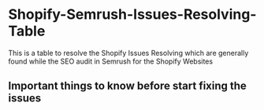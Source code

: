 # Shopify-Semrush-Issues-Resolving-Table
This is a table to resolve the Shopify Issues Resolving which are generally found while the SEO audit in Semrush for the Shopify Websites
<br>
<h2> Important things to know before start fixing the issues </h2>

<style type="text/css">
    <!--td {border: 1px solid #ccc;}br {mso-data-placement:same-cell;}
    -->
</style>
<style type="text/css">
    <!--td {border: 1px solid #ccc;}br {mso-data-placement:same-cell;}
    -->
</style>
<style type="text/css">
    <!--td {border: 1px solid #ccc;}br {mso-data-placement:same-cell;}
    -->
</style>
<style type="text/css">
    <!--td {border: 1px solid #ccc;}br {mso-data-placement:same-cell;}
    -->
</style>
<table border="1" cellpadding="0" cellspacing="0" dir="ltr" style="table-layout:fixed;font-size:10pt;font-family:Arial;width:0px;border-collapse:collapse;border:none;" xmlns="http://www.w3.org/1999/xhtml">
    <tbody>
        <tr style="height:21px;">
            <td data-sheets-value='{"1":2,"2":"Operator"}' style="border-top:1px solid #000000;border-right:1px solid #000000;border-bottom:1px solid #000000;border-left:1px solid #000000;overflow:hidden;padding:2px 3px 2px 3px;vertical-align:top;background-color:#6aa84f;font-weight:bold;color:#ffffff;text-align:center;">Operator</td>
            <td data-sheets-value='{"1":2,"2":"Function"}' style="border-top:1px solid #000000;border-right:1px solid #000000;border-bottom:1px solid #000000;overflow:hidden;padding:2px 3px 2px 3px;vertical-align:top;background-color:#6aa84f;font-weight:bold;color:#ffffff;text-align:center;">Function</td>
            <td style="overflow:hidden;padding:2px 3px 2px 3px;vertical-align:bottom;background-color:#ffffff;"><br></td>
            <td style="overflow:hidden;padding:2px 3px 2px 3px;vertical-align:bottom;background-color:#ffffff;"><br></td>
        </tr>
        <tr style="height:21px;">
            <td data-sheets-value='{"1":2,"2":"\"==\""}' style="border-right:1px solid #000000;border-bottom:1px solid #000000;border-left:1px solid #000000;overflow:hidden;padding:2px 3px 2px 3px;vertical-align:top;background-color:#ffffff;wrap-strategy:4;white-space:normal;word-wrap:break-word;color:#212326;text-align:center;">&quot;==&quot;</td>
            <td data-sheets-value='{"1":2,"2":"equals (ignore \"double quotes\")"}' style="border-right:1px solid #000000;border-bottom:1px solid #000000;overflow:hidden;padding:2px 3px 2px 3px;vertical-align:top;background-color:#ffffff;color:#212326;">equals (ignore &quot;double quotes&quot;)</td>
            <td style="overflow:hidden;padding:2px 3px 2px 3px;vertical-align:bottom;background-color:#ffffff;"><br></td>
            <td data-sheets-hyperlinkruns='[null,20,"https://www.shopify.in/partners/shopify-cheat-sheet"]{"1":71}' data-sheets-textstyleruns='[null,0,{}][null,20,{"9":1}]{"1":71}' data-sheets-value='{"1":2,"2":"Shopify cheatsheet: https://www.shopify.in/partners/shopify-cheat-sheet "}' style="overflow:hidden;padding:2px 3px 2px 3px;vertical-align:bottom;background-color:#6aa84f;font-weight:bold;wrap-strategy:4;white-space:normal;word-wrap:break-word;color:#ffffff;"><span style="font-size:10pt;font-family:Arial;font-weight:bold;font-style:normal;color:#ffffff;">Shopify cheatsheet:&nbsp;</span><span style="font-size:10pt;font-family:Arial;font-weight:bold;font-style:normal;text-decoration:underline;-webkit-text-decoration-skip:none;text-decoration-skip-ink:none;color:#ffffff;"><a class="in-cell-link" href="https://www.shopify.in/partners/shopify-cheat-sheet" target="_blank">https://www.shopify.in/partners/shopify-cheat-sheet</a></span><span style="font-size:10pt;font-family:Arial;font-weight:bold;font-style:normal;color:#ffffff;">&nbsp;</span></td>
        </tr>
        <tr style="height:21px;">
            <td data-sheets-value='{"1":2,"2":"!="}' style="border-right:1px solid #000000;border-bottom:1px solid #000000;border-left:1px solid #000000;overflow:hidden;padding:2px 3px 2px 3px;vertical-align:top;background-color:#ffffff;wrap-strategy:4;white-space:normal;word-wrap:break-word;color:#212326;text-align:center;">!=</td>
            <td data-sheets-value='{"1":2,"2":"does not equal"}' style="border-right:1px solid #000000;border-bottom:1px solid #000000;overflow:hidden;padding:2px 3px 2px 3px;vertical-align:top;background-color:#ffffff;color:#212326;">does not equal</td>
            <td style="overflow:hidden;padding:2px 3px 2px 3px;vertical-align:bottom;background-color:#ffffff;"><br></td>
            <td style="overflow:hidden;padding:2px 3px 2px 3px;vertical-align:bottom;background-color:#ffffff;"><br></td>
        </tr>
        <tr style="height:21px;">
            <td data-sheets-value='{"1":2,"2":">"}' style="border-right:1px solid #000000;border-bottom:1px solid #000000;border-left:1px solid #000000;overflow:hidden;padding:2px 3px 2px 3px;vertical-align:top;background-color:#ffffff;wrap-strategy:4;white-space:normal;word-wrap:break-word;color:#212326;text-align:center;">&gt;</td>
            <td data-sheets-value='{"1":2,"2":"greater than"}' style="border-right:1px solid #000000;border-bottom:1px solid #000000;overflow:hidden;padding:2px 3px 2px 3px;vertical-align:top;background-color:#ffffff;color:#212326;">greater than</td>
            <td style="overflow:hidden;padding:2px 3px 2px 3px;vertical-align:bottom;background-color:#ffffff;"><br></td>
            <td data-sheets-value='{"1":2,"2":"{      } - This block means output code in liquid language"}' style="overflow:hidden;padding:2px 3px 2px 3px;vertical-align:bottom;background-color:#ffffff;">{ &nbsp; &nbsp; &nbsp;} - This block means output code in liquid language</td>
        </tr>
        <tr style="height:21px;">
            <td data-sheets-value='{"1":2,"2":"<"}' style="border-right:1px solid #000000;border-bottom:1px solid #000000;border-left:1px solid #000000;overflow:hidden;padding:2px 3px 2px 3px;vertical-align:top;background-color:#ffffff;wrap-strategy:4;white-space:normal;word-wrap:break-word;color:#212326;text-align:center;">&lt;</td>
            <td data-sheets-value='{"1":2,"2":"less than"}' style="border-right:1px solid #000000;border-bottom:1px solid #000000;overflow:hidden;padding:2px 3px 2px 3px;vertical-align:top;background-color:#ffffff;color:#212326;">less than</td>
            <td style="overflow:hidden;padding:2px 3px 2px 3px;vertical-align:bottom;background-color:#ffffff;"><br></td>
            <td data-sheets-value='{"1":2,"2":"{%     %}- This block means logical statement is being applied."}' style="overflow:hidden;padding:2px 3px 2px 3px;vertical-align:bottom;background-color:#ffffff;">{% &nbsp; &nbsp; %}- This block means logical statement is being applied.</td>
        </tr>
        <tr style="height:21px;">
            <td data-sheets-value='{"1":2,"2":">="}' style="border-right:1px solid #000000;border-bottom:1px solid #000000;border-left:1px solid #000000;overflow:hidden;padding:2px 3px 2px 3px;vertical-align:top;background-color:#ffffff;wrap-strategy:4;white-space:normal;word-wrap:break-word;color:#212326;text-align:center;">&gt;=</td>
            <td data-sheets-value='{"1":2,"2":"greater than or equal to"}' style="border-right:1px solid #000000;border-bottom:1px solid #000000;overflow:hidden;padding:2px 3px 2px 3px;vertical-align:top;background-color:#ffffff;color:#212326;">greater than or equal to</td>
            <td style="overflow:hidden;padding:2px 3px 2px 3px;vertical-align:bottom;background-color:#ffffff;"><br></td>
            <td style="overflow:hidden;padding:2px 3px 2px 3px;vertical-align:bottom;background-color:#ffffff;"><br></td>
        </tr>
        <tr style="height:21px;">
            <td data-sheets-value='{"1":2,"2":"<="}' style="border-right:1px solid #000000;border-bottom:1px solid #000000;border-left:1px solid #000000;overflow:hidden;padding:2px 3px 2px 3px;vertical-align:top;background-color:#ffffff;wrap-strategy:4;white-space:normal;word-wrap:break-word;color:#212326;text-align:center;">&lt;=</td>
            <td data-sheets-value='{"1":2,"2":"less than or equal to"}' style="border-right:1px solid #000000;border-bottom:1px solid #000000;overflow:hidden;padding:2px 3px 2px 3px;vertical-align:top;background-color:#ffffff;color:#212326;">less than or equal to</td>
            <td style="overflow:hidden;padding:2px 3px 2px 3px;vertical-align:bottom;background-color:#ffffff;"><br></td>
            <td style="overflow:hidden;padding:2px 3px 2px 3px;vertical-align:bottom;background-color:#ffffff;"><br></td>
        </tr>
        <tr style="height:21px;">
            <td data-sheets-value='{"1":2,"2":"or"}' style="border-right:1px solid #000000;border-bottom:1px solid #000000;border-left:1px solid #000000;overflow:hidden;padding:2px 3px 2px 3px;vertical-align:top;background-color:#ffffff;wrap-strategy:4;white-space:normal;word-wrap:break-word;color:#212326;text-align:center;">or</td>
            <td data-sheets-value='{"1":2,"2":"condition A or condition B"}' style="border-right:1px solid #000000;border-bottom:1px solid #000000;overflow:hidden;padding:2px 3px 2px 3px;vertical-align:top;background-color:#ffffff;color:#212326;">condition A or condition B</td>
            <td style="overflow:hidden;padding:2px 3px 2px 3px;vertical-align:bottom;background-color:#ffffff;"><br></td>
            <td style="overflow:hidden;padding:2px 3px 2px 3px;vertical-align:bottom;background-color:#ffffff;"><br></td>
        </tr>
        <tr style="height:21px;">
            <td data-sheets-value='{"1":2,"2":"and"}' style="border-right:1px solid #000000;border-bottom:1px solid #000000;border-left:1px solid #000000;overflow:hidden;padding:2px 3px 2px 3px;vertical-align:top;background-color:#ffffff;wrap-strategy:4;white-space:normal;word-wrap:break-word;color:#212326;text-align:center;">and</td>
            <td data-sheets-value='{"1":2,"2":"condition A and condition B"}' style="border-right:1px solid #000000;border-bottom:1px solid #000000;overflow:hidden;padding:2px 3px 2px 3px;vertical-align:top;background-color:#ffffff;color:#212326;">condition A and condition B</td>
            <td style="overflow:hidden;padding:2px 3px 2px 3px;vertical-align:bottom;background-color:#ffffff;"><br></td>
            <td style="overflow:hidden;padding:2px 3px 2px 3px;vertical-align:bottom;background-color:#ffffff;"><br></td>
        </tr>
        <tr style="height:21px;">
            <td style="border-bottom:1px solid #000000;overflow:hidden;padding:2px 3px 2px 3px;vertical-align:bottom;background-color:#ffffff;"><br></td>
            <td style="border-bottom:1px solid #000000;overflow:hidden;padding:2px 3px 2px 3px;vertical-align:bottom;background-color:#ffffff;"><br></td>
            <td style="overflow:hidden;padding:2px 3px 2px 3px;vertical-align:bottom;background-color:#ffffff;"><br></td>
            <td style="overflow:hidden;padding:2px 3px 2px 3px;vertical-align:bottom;background-color:#ffffff;"><br></td>
        </tr>
        <tr style="height:21px;">
            <td data-sheets-value='{"1":2,"2":"For statement:"}' style="border-right:1px solid #000000;border-bottom:1px solid #000000;border-left:1px solid #000000;overflow:hidden;padding:2px 3px 2px 3px;vertical-align:bottom;background-color:#ffffff;font-weight:bold;">For statement:</td>
            <td data-sheets-value='{"1":2,"2":"{% for product in collection.products %}\r\n  {{ product.title }}\r\n{% endfor %}"}' style="border-right:1px solid #000000;border-bottom:1px solid #000000;overflow:hidden;padding:2px 3px 2px 3px;vertical-align:bottom;background-color:#ffffff;">{% for product in collection.products %}<br>&nbsp; {{ product.title }}<br>{% endfor %}</td>
            <td style="overflow:hidden;padding:2px 3px 2px 3px;vertical-align:bottom;background-color:#ffffff;"><br></td>
            <td style="overflow:hidden;padding:2px 3px 2px 3px;vertical-align:bottom;background-color:#ffffff;"><br></td>
        </tr>
        <tr style="height:21px;">
            <td data-sheets-value='{"1":2,"2":"If statement"}' style="border-right:1px solid #000000;border-bottom:1px solid #000000;border-left:1px solid #000000;overflow:hidden;padding:2px 3px 2px 3px;vertical-align:bottom;background-color:#ffffff;font-weight:bold;">If statement</td>
            <td data-sheets-value="{&quot;1&quot;:2,&quot;2&quot;:&quot;{% if product.title == 'Awesome Shoes' %}\n  You are buying some awesome shoes from Raghaw store!\n{% endif %}&quot;}" style="border-right:1px solid #000000;border-bottom:1px solid #000000;overflow:hidden;padding:2px 3px 2px 3px;vertical-align:bottom;background-color:#ffffff;">{% if product.title == &apos;Awesome Shoes&apos; %}<br>&nbsp; You are buying some awesome shoes from Raghaw store!<br>{% endif %}</td>
            <td style="overflow:hidden;padding:2px 3px 2px 3px;vertical-align:bottom;background-color:#ffffff;"><br></td>
            <td style="overflow:hidden;padding:2px 3px 2px 3px;vertical-align:bottom;background-color:#ffffff;"><br></td>
        </tr>
        <tr style="height:21px;">
            <td data-sheets-value='{"1":2,"2":"unless statement"}' style="border-right:1px solid #000000;border-bottom:1px solid #000000;border-left:1px solid #000000;overflow:hidden;padding:2px 3px 2px 3px;vertical-align:bottom;background-color:#ffffff;font-weight:bold;">unless statement</td>
            <td data-sheets-value="{&quot;1&quot;:2,&quot;2&quot;:&quot;{% unless product.title == 'Awesome Shoes' %}\n  You are not buying awesome shoes.\n{% endunless %}&quot;}" style="border-right:1px solid #000000;border-bottom:1px solid #000000;overflow:hidden;padding:2px 3px 2px 3px;vertical-align:bottom;background-color:#ffffff;">{% unless product.title == &apos;Awesome Shoes&apos; %}<br>&nbsp; You are not buying awesome shoes.<br>{% endunless %}</td>
            <td style="overflow:hidden;padding:2px 3px 2px 3px;vertical-align:bottom;background-color:#ffffff;"><br></td>
            <td style="overflow:hidden;padding:2px 3px 2px 3px;vertical-align:bottom;background-color:#ffffff;"><br></td>
        </tr>
        <tr style="height:21px;">
            <td data-sheets-value='{"1":2,"2":"else / elsif statement"}' style="border-right:1px solid #000000;border-bottom:1px solid #000000;border-left:1px solid #000000;overflow:hidden;padding:2px 3px 2px 3px;vertical-align:bottom;background-color:#ffffff;font-weight:bold;">else / elsif statement</td>
            <td data-sheets-value="{&quot;1&quot;:2,&quot;2&quot;:&quot;{% if shipping_method.title == 'International Shipping' %}\n  You're shipping internationally. Your order should arrive in 2–3 weeks.\n{% elsif shipping_method.title == 'Domestic Shipping' %}\n  Your order should arrive in 3–4 days.\n{% else %}\n  Thank you for your order!\n{% endif %}&quot;}" style="border-right:1px solid #000000;border-bottom:1px solid #000000;overflow:hidden;padding:2px 3px 2px 3px;vertical-align:bottom;background-color:#ffffff;">{% if shipping_method.title == &apos;International Shipping&apos; %}<br>&nbsp; You&apos;re shipping internationally. Your order should arrive in 2&ndash;3 weeks.<br>{% elsif shipping_method.title == &apos;Domestic Shipping&apos; %}<br>&nbsp; Your order should arrive in 3&ndash;4 days.<br>{% else %}<br>&nbsp; Thank you for your order!<br>{% endif %}</td>
            <td style="overflow:hidden;padding:2px 3px 2px 3px;vertical-align:bottom;background-color:#ffffff;"><br></td>
            <td style="overflow:hidden;padding:2px 3px 2px 3px;vertical-align:bottom;background-color:#ffffff;"><br></td>
        </tr>
    </tbody>
</table>

<style type="text/css">
    <!--td {border: 1px solid #ccc;}br {mso-data-placement:same-cell;}
    -->
</style>
<style type="text/css">
    <!--td {border: 1px solid #ccc;}br {mso-data-placement:same-cell;}
    -->
</style>
<table border="1" cellpadding="0" cellspacing="0" dir="ltr" style="table-layout:fixed;font-size:10pt;font-family:Arial;width:0px;border-collapse:collapse;border:none;" xmlns="http://www.w3.org/1999/xhtml">
    <tbody>
        <tr style="height:21px;">
            <td data-sheets-value='{"1":2,"2":"Issue Type"}' style="border-top:1px solid #000000;border-right:1px solid #000000;border-bottom:1px solid #000000;border-left:1px solid #000000;overflow:hidden;padding:2px 3px 2px 3px;vertical-align:bottom;background-color:#6aa84f;font-weight:bold;wrap-strategy:4;white-space:normal;word-wrap:break-word;color:#ffffff;text-align:center;">Issue Type</td>
            <td data-sheets-value='{"1":2,"2":"How to resolve"}' style="border-top:1px solid #000000;border-right:1px solid #000000;border-bottom:1px solid #000000;overflow:hidden;padding:2px 3px 2px 3px;vertical-align:bottom;background-color:#6aa84f;font-weight:bold;wrap-strategy:4;white-space:normal;word-wrap:break-word;color:#ffffff;text-align:center;">How to resolve</td>
            <td data-sheets-value='{"1":2,"2":"Additional Comments"}' style="border-top:1px solid #000000;border-right:1px solid #000000;border-bottom:1px solid #000000;overflow:hidden;padding:2px 3px 2px 3px;vertical-align:bottom;background-color:#6aa84f;font-weight:bold;wrap-strategy:4;white-space:normal;word-wrap:break-word;color:#ffffff;text-align:center;">Additional Comments</td>
        </tr>
        <tr style="height:21px;">
            <td data-sheets-value='{"1":2,"2":"Internal links are broken"}' style="border-right:1px solid #000000;border-left:1px solid #000000;overflow:hidden;padding:2px 3px 2px 3px;vertical-align:bottom;wrap-strategy:4;white-space:normal;word-wrap:break-word;">Internal links are broken</td>
            <td data-sheets-value='{"1":2,"2":"Login to the managed store > Online Store > Navigation > View URL Redirects > Create URL redirect"}' style="overflow:hidden;padding:2px 3px 2px 3px;vertical-align:bottom;wrap-strategy:4;white-space:normal;word-wrap:break-word;">Login to the managed store &gt; Online Store &gt; Navigation &gt; View URL Redirects &gt; Create URL redirect</td>
            <td data-sheets-value='{"1":2,"2":"Broken link simply means Error 404 you can redirect the URL or remove the hyperlink from the page content"}' style="border-right:1px solid #000000;overflow:hidden;padding:2px 3px 2px 3px;vertical-align:bottom;wrap-strategy:4;white-space:normal;word-wrap:break-word;">Broken link simply means Error 404 you can redirect the URL or remove the hyperlink from the page content</td>
        </tr>
        <tr style="height:21px;">
            <td style="border-right:1px solid #000000;overflow:hidden;padding:2px 3px 2px 3px;vertical-align:bottom;"><br></td>
            <td data-sheets-value='{"1":2,"2":"Hyper Link Removal can also be done as per the situation for resolving Internal links are broken"}' style="border-bottom:1px solid #000000;overflow:hidden;padding:2px 3px 2px 3px;vertical-align:bottom;wrap-strategy:4;white-space:normal;word-wrap:break-word;">Hyper Link Removal can also be done as per the situation for resolving Internal links are broken</td>
            <td data-sheets-value='{"1":2,"2":"Chek the hyperlink word and search for that particular word in the blog content or product description of the particular page and remove hyper link simply."}' style="border-right:1px solid #000000;border-bottom:1px solid #000000;overflow:hidden;padding:2px 3px 2px 3px;vertical-align:bottom;wrap-strategy:4;white-space:normal;word-wrap:break-word;">Chek the hyperlink word and search for that particular word in the blog content or product description of the particular page and remove hyper link simply.</td>
        </tr>
        <tr style="height:21px;">
            <td data-sheets-value='{"1":2,"2":"Pages returned 404 status code"}' style="border-right:1px solid #000000;border-bottom:1px solid #000000;border-left:1px solid #000000;overflow:hidden;padding:2px 3px 2px 3px;vertical-align:bottom;wrap-strategy:4;white-space:normal;word-wrap:break-word;">Pages returned 404 status code</td>
            <td data-sheets-value='{"1":2,"2":"Login to the managed store > Online Store > Navigation > View URL Redirects > Create URL redirect"}' style="border-right:1px solid #000000;border-bottom:1px solid #000000;overflow:hidden;padding:2px 3px 2px 3px;vertical-align:bottom;wrap-strategy:4;white-space:normal;word-wrap:break-word;">Login to the managed store &gt; Online Store &gt; Navigation &gt; View URL Redirects &gt; Create URL redirect</td>
            <td data-sheets-value='{"1":2,"2":"This issue is same as Internal links are broken, and can be resolved in the same manner"}' style="border-right:1px solid #000000;border-bottom:1px solid #000000;overflow:hidden;padding:2px 3px 2px 3px;vertical-align:bottom;wrap-strategy:4;white-space:normal;word-wrap:break-word;">This issue is same as Internal links are broken, and can be resolved in the same manner</td>
        </tr>
        <tr style="height:21px;">
            <td data-sheets-value='{"1":2,"2":"Issues with incorrect hreflang links (Issue Type: Broken hreflang URL)"}' style="border-right:1px solid #000000;border-bottom:1px solid #000000;border-left:1px solid #000000;overflow:hidden;padding:2px 3px 2px 3px;vertical-align:bottom;background-color:#ffffff;wrap-strategy:4;white-space:normal;word-wrap:break-word;color:#000000;">Issues with incorrect hreflang links (Issue Type: Broken hreflang URL)</td>
            <td data-sheets-textstyleruns='{"1":0,"2":{"5":1}}{"1":62}{"1":107,"2":{"5":1}}{"1":118}{"1":157,"2":{"5":1}}{"1":164}{"1":235,"2":{"5":1}}{"1":240}' data-sheets-value='{"1":2,"2":"Check if the following code is there in the theme.liquid file: <html lang=\"{{shop.locale}}\" class=\"no-js\">\nOr check if <hreflang=\"en\"> is there in homepage, if yes then the particular URL is broken redirect it or remove the hyperlink, if No, then place this code in the theme.liquid file <html lang=\"{{shop.locale}}\" class=\"no-js\">\n"}' style="border-right:1px solid #000000;border-bottom:1px solid #000000;overflow:hidden;padding:2px 3px 2px 3px;vertical-align:bottom;wrap-strategy:4;white-space:normal;word-wrap:break-word;"><span style="font-size:10pt;font-family:Arial;font-weight:bold;font-style:normal;">Check if the following code is there in the theme.liquid file:</span><span style="font-size:10pt;font-family:Arial;font-style:normal;">&nbsp;&lt;html lang=&quot;{{shop.locale}}&quot; class=&quot;no-js&quot;&gt;<br></span><span style="font-size:10pt;font-family:Arial;font-weight:bold;font-style:normal;">Or check if</span><span style="font-size:10pt;font-family:Arial;font-style:normal;">&nbsp;&lt;hreflang=&quot;en&quot;&gt; is there in homepage,&nbsp;</span><span style="font-size:10pt;font-family:Arial;font-weight:bold;font-style:normal;">if yes&nbsp;</span><span style="font-size:10pt;font-family:Arial;font-style:normal;">then the particular URL is broken redirect it or remove the hyperlink,&nbsp;</span><span style="font-size:10pt;font-family:Arial;font-weight:bold;font-style:normal;">if No</span><span style="font-size:10pt;font-family:Arial;font-style:normal;">, then place this code in the theme.liquid file &lt;html lang=&quot;{{shop.locale}}&quot; class=&quot;no-js&quot;&gt;<br></span></td>
            <td data-sheets-value='{"1":2,"2":"Coding here is highly case sensitive make sure to not miss any part of the code"}' style="border-right:1px solid #000000;border-bottom:1px solid #000000;overflow:hidden;padding:2px 3px 2px 3px;vertical-align:bottom;font-weight:bold;wrap-strategy:4;white-space:normal;word-wrap:break-word;">Coding here is highly case sensitive make sure to not miss any part of the code</td>
        </tr>
        <tr style="height:21px;">
            <td data-sheets-value='{"1":2,"2":"Pages with a broken canonical link"}' style="border-right:1px solid #000000;border-bottom:1px solid #000000;border-left:1px solid #000000;overflow:hidden;padding:2px 3px 2px 3px;vertical-align:bottom;wrap-strategy:4;white-space:normal;word-wrap:break-word;">Pages with a broken canonical link</td>
            <td data-sheets-value='{"1":2,"2":"Kindly redirect the broken URL, it means that the URL which has a canonical is broken"}' style="border-right:1px solid #000000;border-bottom:1px solid #000000;overflow:hidden;padding:2px 3px 2px 3px;vertical-align:bottom;wrap-strategy:4;white-space:normal;word-wrap:break-word;">Kindly redirect the broken URL, it means that the URL which has a canonical is broken</td>
            <td data-sheets-value='{"1":2,"2":"Same as Error 404 issue it will also be redirected to its another master copy"}' style="border-right:1px solid #000000;border-bottom:1px solid #000000;overflow:hidden;padding:2px 3px 2px 3px;vertical-align:bottom;wrap-strategy:4;white-space:normal;word-wrap:break-word;">Same as Error 404 issue it will also be redirected to its another master copy</td>
        </tr>
        <tr style="height:21px;">
            <td data-sheets-value='{"1":2,"2":"Changing the canonical of any page"}' style="border-right:1px solid #000000;border-bottom:1px solid #000000;border-left:1px solid #000000;overflow:hidden;padding:2px 3px 2px 3px;vertical-align:bottom;wrap-strategy:4;white-space:normal;word-wrap:break-word;">Changing the canonical of any page</td>
            <td data-sheets-textstyleruns='{"1":0,"2":{"5":1}}{"1":5}{"1":108,"2":{"5":1}}{"1":116}' data-sheets-value='{"1":2,"2":"Code: <link rel=\"canonical\" href=\"{{ canonical_url }}\" /> can be used from theme.liquid file <head> section\nExample: <link rel=“canonical” href=“https://example.com/sample-page/” /> canonical word means mastercopy URL"}' style="border-right:1px solid #000000;border-bottom:1px solid #000000;overflow:hidden;padding:2px 3px 2px 3px;vertical-align:bottom;wrap-strategy:4;white-space:normal;word-wrap:break-word;"><span style="font-size:10pt;font-family:Arial;font-weight:bold;font-style:normal;">Code:</span><span style="font-size:10pt;font-family:Arial;font-style:normal;">&nbsp;&lt;link rel=&quot;canonical&quot; href=&quot;{{ canonical_url }}&quot; /&gt; can be used from theme.liquid file &lt;head&gt; section<br></span><span style="font-size:10pt;font-family:Arial;font-weight:bold;font-style:normal;">Example:</span><span style="font-size:10pt;font-family:Arial;font-style:normal;">&nbsp;&lt;link rel=&ldquo;canonical&rdquo; href=&ldquo;https://example.com/sample-page/&rdquo; /&gt; canonical word means mastercopy URL</span></td>
            <td data-sheets-textstyleruns='{"1":0,"2":{"5":1}}{"1":12}' data-sheets-value='{"1":2,"2":"Important:- Logical statement is required here, simply putting the code, wont work, if, if else, for, do, do while, page handle, or object of shopify like loops will be used."}' style="border-right:1px solid #000000;border-bottom:1px solid #000000;overflow:hidden;padding:2px 3px 2px 3px;vertical-align:bottom;wrap-strategy:4;white-space:normal;word-wrap:break-word;"><span style="font-size:10pt;font-family:Arial;font-weight:bold;font-style:normal;">Important:-&nbsp;</span><span style="font-size:10pt;font-family:Arial;font-style:normal;">Logical statement is required here, simply putting the code, wont work, if, if else, for, do, do while, page handle, or object of shopify like loops will be used.</span></td>
        </tr>
        <tr style="height:21px;">
            <td data-sheets-value='{"1":2,"2":"Pages have no hreflang and lang attributes"}' style="border-right:1px solid #000000;border-bottom:1px solid #000000;border-left:1px solid #000000;overflow:hidden;padding:2px 3px 2px 3px;vertical-align:bottom;wrap-strategy:4;white-space:normal;word-wrap:break-word;">Pages have no hreflang and lang attributes</td>
            <td data-sheets-textstyleruns='{"1":0,"2":{"5":1}}{"1":59}' data-sheets-value='{"1":2,"2":"Place the following code in the <html> of theme.liquid file\n<html lang=\"{{shop.locale}}\" class=\"no-js\">\nYou need to replace <html> with above piece of code"}' style="border-right:1px solid #000000;border-bottom:1px solid #000000;overflow:hidden;padding:2px 3px 2px 3px;vertical-align:bottom;wrap-strategy:4;white-space:normal;word-wrap:break-word;"><span style="font-size:10pt;font-family:Arial;font-weight:bold;font-style:normal;">Place the following code in the &lt;html&gt; of theme.liquid file</span><span style="font-size:10pt;font-family:Arial;font-style:normal;"><br>&lt;html lang=&quot;{{shop.locale}}&quot; class=&quot;no-js&quot;&gt;<br>You need to replace &lt;html&gt; with above piece of code</span></td>
            <td data-sheets-value='{"1":2,"2":"<html> tags and theme.liquid files are related with the core website structure misplacing of the code may lead to severe impacts on the whole website, until fixed."}' style="border-right:1px solid #000000;border-bottom:1px solid #000000;overflow:hidden;padding:2px 3px 2px 3px;vertical-align:bottom;wrap-strategy:4;white-space:normal;word-wrap:break-word;">&lt;html&gt; tags and theme.liquid files are related with the core website structure misplacing of the code may lead to severe impacts on the whole website, until fixed.</td>
        </tr>
        <tr style="height:21px;">
            <td data-sheets-value='{"1":2,"2":"Adding pages in the robots.txt file"}' style="border-right:1px solid #000000;border-bottom:1px solid #000000;border-left:1px solid #000000;overflow:hidden;padding:2px 3px 2px 3px;vertical-align:bottom;wrap-strategy:4;white-space:normal;word-wrap:break-word;">Adding pages in the robots.txt file</td>
            <td data-sheets-textstyleruns='{"1":0,"2":{"5":1}}{"1":56}' data-sheets-value="{&quot;1&quot;:2,&quot;2&quot;:&quot;Place the following code in the theme.liquid file <head>\n{% if handle contains 'pageHandleName' %}\n<meta name=\&quot;robots\&quot; content=\&quot;noindex\&quot;>\n{% endif %}&quot;}" style="border-right:1px solid #000000;border-bottom:1px solid #000000;overflow:hidden;padding:2px 3px 2px 3px;vertical-align:bottom;wrap-strategy:4;white-space:normal;word-wrap:break-word;"><span style="font-size:10pt;font-family:Arial;font-weight:bold;font-style:normal;">Place the following code in the theme.liquid file &lt;head&gt;</span><span style="font-size:10pt;font-family:Arial;font-style:normal;"><br>{% if handle contains &apos;pageHandleName&apos; %}<br>&lt;meta name=&quot;robots&quot; content=&quot;noindex&quot;&gt;<br>{% endif %}</span></td>
            <td data-sheets-value='{"1":2,"2":"The if code can be replaced with for, do, do-while etc like logical statements <meta name=\"robots\" content=\"noindex\">"}' style="border-right:1px solid #000000;border-bottom:1px solid #000000;overflow:hidden;padding:2px 3px 2px 3px;vertical-align:bottom;wrap-strategy:4;white-space:normal;word-wrap:break-word;">The if code can be replaced with for, do, do-while etc like logical statements &lt;meta name=&quot;robots&quot; content=&quot;noindex&quot;&gt;</td>
        </tr>
        <tr style="height:21px;">
            <td data-sheets-value='{"1":2,"2":"Adding multiple pages in the robots.txt file"}' style="border-right:1px solid #000000;border-bottom:1px solid #000000;border-left:1px solid #000000;overflow:hidden;padding:2px 3px 2px 3px;vertical-align:bottom;wrap-strategy:4;white-space:normal;word-wrap:break-word;">Adding multiple pages in the robots.txt file</td>
            <td data-sheets-textstyleruns='{"1":0,"2":{"5":1}}{"1":56}' data-sheets-value="{&quot;1&quot;:2,&quot;2&quot;:&quot;Place the following code in the theme.liquid file <head>\n{% if handle contains 'all?page=830' %}\n<meta name=\&quot;robots\&quot; content=\&quot;noindex\&quot;>\n\n{% elsif handle contains 'your-page-handle-2' %}\n<meta name=\&quot;robots\&quot; content=\&quot;noindex\&quot;>\n\n {% elsif handle contains 'your-page-handle-3' %} <meta name=\&quot;robots\&quot; content=\&quot;noindex\&quot;>\n\n {% else %} {% endif %}&quot;}" style="border-right:1px solid #000000;border-bottom:1px solid #000000;overflow:hidden;padding:2px 3px 2px 3px;vertical-align:bottom;wrap-strategy:4;white-space:normal;word-wrap:break-word;"><span style="font-size:10pt;font-family:Arial;font-weight:bold;font-style:normal;">Place the following code in the theme.liquid file &lt;head&gt;</span><span style="font-size:10pt;font-family:Arial;font-style:normal;"><br>{% if handle contains &apos;all?page=830&apos; %}<br>&lt;meta name=&quot;robots&quot; content=&quot;noindex&quot;&gt;<br><br>{% elsif handle contains &apos;your-page-handle-2&apos; %}<br>&lt;meta name=&quot;robots&quot; content=&quot;noindex&quot;&gt;<br><br>&nbsp;{% elsif handle contains &apos;your-page-handle-3&apos; %} &lt;meta name=&quot;robots&quot; content=&quot;noindex&quot;&gt;<br><br>&nbsp;{% else %} {% endif %}</span></td>
            <td data-sheets-value='{"1":2,"2":"The if code can be replaced with for, do, do-while etc like logical statements <meta name=\"robots\" content=\"noindex\">"}' style="border-right:1px solid #000000;border-bottom:1px solid #000000;overflow:hidden;padding:2px 3px 2px 3px;vertical-align:bottom;wrap-strategy:4;white-space:normal;word-wrap:break-word;">The if code can be replaced with for, do, do-while etc like logical statements &lt;meta name=&quot;robots&quot; content=&quot;noindex&quot;&gt;</td>
        </tr>
        <tr style="height:21px;">
            <td data-sheets-value='{"1":2,"2":"Unminified javascripts and uncompressed javascripts files"}' style="border-right:1px solid #000000;border-bottom:1px solid #000000;border-left:1px solid #000000;overflow:hidden;padding:2px 3px 2px 3px;vertical-align:bottom;wrap-strategy:4;white-space:normal;word-wrap:break-word;">Unminified javascripts and uncompressed javascripts files</td>
            <td data-sheets-hyperlinkruns='{"1":130,"2":"https://code.jquery.com/"}{"1":154}' data-sheets-textstyleruns='{"1":0}{"1":15,"2":{"5":1}}{"1":27}{"1":124,"2":{"5":1}}{"1":129}{"1":130,"2":{"2":{"1":2,"2":1136076},"9":1}}{"1":154}' data-sheets-value='{"1":2,"2":"Search for the Resource URL in semrush sheet as given in the sheet\nReplace the url script with the minified code below link\nLink: https://code.jquery.com/ "}' style="border-right:1px solid #000000;border-bottom:1px solid #000000;overflow:hidden;padding:2px 3px 2px 3px;vertical-align:bottom;wrap-strategy:4;white-space:normal;word-wrap:break-word;"><span style="font-size:10pt;font-family:Arial;font-style:normal;">Search for the&nbsp;</span><span style="font-size:10pt;font-family:Arial;font-weight:bold;font-style:normal;">Resource URL</span><span style="font-size:10pt;font-family:Arial;font-style:normal;">&nbsp;in semrush sheet as given in the sheet<br>Replace the url script with the minified code below link<br></span><span style="font-size:10pt;font-family:Arial;font-weight:bold;font-style:normal;">Link:</span><span style="font-size:10pt;font-family:Arial;font-style:normal;">&nbsp;</span><span style="font-size:10pt;font-family:Arial;font-style:normal;text-decoration:underline;-webkit-text-decoration-skip:none;text-decoration-skip-ink:none;color:#1155cc;"><a class="in-cell-link" href="https://code.jquery.com/" target="_blank">https://code.jquery.com/</a></span><span style="font-size:10pt;font-family:Arial;font-style:normal;">&nbsp;</span></td>
            <td data-sheets-value='{"1":2,"2":"This is a simple script code, make sure to check the relevant version and replace teh minified code with same version else the website pages might start malfunctioning."}' style="border-right:1px solid #000000;border-bottom:1px solid #000000;overflow:hidden;padding:2px 3px 2px 3px;vertical-align:bottom;wrap-strategy:4;white-space:normal;word-wrap:break-word;">This is a simple script code, make sure to check the relevant version and replace teh minified code with same version else the website pages might start malfunctioning.</td>
        </tr>
        <tr style="height:21px;">
            <td data-sheets-value='{"1":2,"2":"Resources formatted as page link"}' style="border-right:1px solid #000000;border-bottom:1px solid #000000;border-left:1px solid #000000;overflow:hidden;padding:2px 3px 2px 3px;vertical-align:bottom;wrap-strategy:4;white-space:normal;word-wrap:break-word;">Resources formatted as page link</td>
            <td data-sheets-textstyleruns='{"1":0,"2":{"5":1}}{"1":110}{"1":193,"2":{"5":1}}{"1":307}{"1":590,"2":{"5":1}}{"1":611}{"1":613,"2":{"5":1}}{"1":624}{"1":640,"2":{"5":1}}{"1":654}{"1":725,"2":{"5":1}}{"1":763}' data-sheets-value="{&quot;1&quot;:2,&quot;2&quot;:&quot;Inspect element check its class, generally the following files have the href code which is need to be replaced\nProduct-template.liquid\nProduct gallery.liquid\nProduct-grid.liquid\nProduct.liquid\nSearch for the href, it in all the above file, following is the exampler piece of code which you want to be found:\n<a href=\&quot;{{ image.src | img_url: '1024x1024', scale: 2 }}\&quot; class=\&quot;product-photo-thumb product-photo-thumb-{{ section.id }}\&quot; data-image-id=\&quot;{{ image.id }}\&quot;>\n                  <img src=\&quot;{{ image.src | img_url: 'compact' }}\&quot; alt=\&quot;{{ image.alt | escape }}\&quot;>\n                </a>\nReplace 'a' with 'div' class, close 'div' or you can use  <a data-href> instead of 'div' in special cases, where the other one is not working\nFollowing is a example of fixed code:\n <a data-href=\&quot;{{ media.preview_image | img_url: product_image_zoom_size, scale: product_image_scale }}\&quot;\n                    class=\&quot;text-link product-single__thumbnail product-single__thumbnail--{{ section.id }}\&quot;&quot;}" style="border-right:1px solid #000000;border-bottom:1px solid #000000;overflow:hidden;padding:2px 3px 2px 3px;vertical-align:bottom;wrap-strategy:4;white-space:normal;word-wrap:break-word;"><span style="font-size:10pt;font-family:Arial;font-weight:bold;font-style:normal;">Inspect element check its class, generally the following files have the href code which is need to be replaced</span><span style="font-size:10pt;font-family:Arial;font-style:normal;"><br>Product-template.liquid<br>Product gallery.liquid<br>Product-grid.liquid<br>Product.liquid<br></span><span style="font-size:10pt;font-family:Arial;font-weight:bold;font-style:normal;">Search for the href, it in all the above file, following is the exampler piece of code which you want to be found:</span><span style="font-size:10pt;font-family:Arial;font-style:normal;"><br>&lt;a href=&quot;{{ image.src | img_url: &apos;1024x1024&apos;, scale: 2 }}&quot; class=&quot;product-photo-thumb product-photo-thumb-{{ section.id }}&quot; data-image-id=&quot;{{ image.id }}&quot;&gt;<br>&nbsp; &nbsp; &nbsp; &nbsp; &nbsp; &nbsp; &nbsp; &nbsp; &nbsp; &lt;img data-fr-src=&quot;{{ image.src | img_url: &apos;compact&apos; }}&quot; alt=&quot;{{ image.alt | escape }}&quot;&gt;<br>&nbsp; &nbsp; &nbsp; &nbsp; &nbsp; &nbsp; &nbsp; &nbsp; &lt;/a&gt;<br>Replace</span><span style="font-size:10pt;font-family:Arial;font-weight:bold;font-style:normal;">&nbsp;&apos;a&apos; with &apos;div&apos; class</span><span style="font-size:10pt;font-family:Arial;font-style:normal;">,&nbsp;</span><span style="font-size:10pt;font-family:Arial;font-weight:bold;font-style:normal;">close &apos;div&apos;</span><span style="font-size:10pt;font-family:Arial;font-style:normal;">&nbsp;or you can use&nbsp;</span><span style="font-size:10pt;font-family:Arial;font-weight:bold;font-style:normal;">&nbsp;&lt;a data-href&gt;</span><span style="font-size:10pt;font-family:Arial;font-style:normal;">&nbsp;instead of &apos;div&apos; in special cases, where the other one is not working<br></span><span style="font-size:10pt;font-family:Arial;font-weight:bold;font-style:normal;">Following is a example of fixed code:<br></span><span style="font-size:10pt;font-family:Arial;font-style:normal;">&nbsp;&lt;a data-href=&quot;{{ media.preview_image | img_url: product_image_zoom_size, scale: product_image_scale }}&quot;<br>&nbsp; &nbsp; &nbsp; &nbsp; &nbsp; &nbsp; &nbsp; &nbsp; &nbsp; &nbsp; class=&quot;text-link product-single__thumbnail product-single__thumbnail--{{ section.id }}&quot;</span></td>
            <td data-sheets-textstyleruns='{"1":0,"2":{"5":1}}{"1":11}' data-sheets-value='{"1":2,"2":"Important:- Make sure to refresh the page and check if hovering on the images is showing URL or not, remember for few pages its important to link the images and unlinking might cause malfuntioning of the website"}' style="border-right:1px solid #000000;border-bottom:1px solid #000000;overflow:hidden;padding:2px 3px 2px 3px;vertical-align:bottom;wrap-strategy:4;white-space:normal;word-wrap:break-word;"><span style="font-size:10pt;font-family:Arial;font-weight:bold;font-style:normal;">Important:-</span><span style="font-size:10pt;font-family:Arial;font-style:normal;">&nbsp;Make sure to refresh the page and check if hovering on the images is showing URL or not, remember for few pages its important to link the images and unlinking might cause malfuntioning of the website</span></td>
        </tr>
        <tr style="height:21px;">
            <td data-sheets-value='{"1":2,"2":"Issues with hreflang values (Issue type: Unknown country code)"}' style="border-right:1px solid #000000;border-bottom:1px solid #000000;border-left:1px solid #000000;overflow:hidden;padding:2px 3px 2px 3px;vertical-align:bottom;wrap-strategy:4;white-space:normal;word-wrap:break-word;">Issues with hreflang values (Issue type: Unknown country code)</td>
            <td data-sheets-textstyleruns='{"1":0,"2":{"5":1}}{"1":30}{"1":78,"2":{"5":1}}{"1":120}{"1":138,"2":{"5":1}}{"1":182}{"1":258,"2":{"5":1}}{"1":290}{"1":347,"2":{"5":1}}{"1":355}{"1":356,"2":{"5":1}}{"1":376}' data-sheets-value='{"1":2,"2":"In such issues following code: <html lang=\"{{shop.locale}}\" class=\"no-js\"> is either missing or currency is not declared this happens win multiregion or multilingual selling websites\nPlease provide the code <html lang=\"{{shop.locale}}\" class=\"no-js\"> if its missing in the theme.liquid file, for multilingual website follow the following pattern:\nReplace: shop_locale.iso_code  in <html lang=\"{{shop.locale}}\nyou may have specific URLs for English speakers in Ireland (en-ie), Canada (en-ca), and Australia (en-au), but should also provide a generic English (en) page for searchers in, say, the US, UK, and all other English-speaking locations. It can be one of the specific pages, if you choose."}' style="border-right:1px solid #000000;border-bottom:1px solid #000000;overflow:hidden;padding:2px 3px 2px 3px;vertical-align:bottom;wrap-strategy:4;white-space:normal;word-wrap:break-word;"><span style="font-size:10pt;font-family:Arial;font-weight:bold;font-style:normal;">In such issues following code:</span><span style="font-size:10pt;font-family:Arial;font-style:normal;">&nbsp;&lt;html lang=&quot;{{shop.locale}}&quot; class=&quot;no-js&quot;&gt; is&nbsp;</span><span style="font-size:10pt;font-family:Arial;font-weight:bold;font-style:normal;">either missing or currency is not declared</span><span style="font-size:10pt;font-family:Arial;font-style:normal;">&nbsp;this happens win&nbsp;</span><span style="font-size:10pt;font-family:Arial;font-weight:bold;font-style:normal;">multiregion or multilingual selling websites</span><span style="font-size:10pt;font-family:Arial;font-style:normal;"><br>Please provide the code &lt;html lang=&quot;{{shop.locale}}&quot; class=&quot;no-js&quot;&gt; if its&nbsp;</span><span style="font-size:10pt;font-family:Arial;font-weight:bold;font-style:normal;">missing in the theme.liquid file</span><span style="font-size:10pt;font-family:Arial;font-style:normal;">, for multilingual website follow the following pattern:<br></span><span style="font-size:10pt;font-family:Arial;font-weight:bold;font-style:normal;">Replace:</span><span style="font-size:10pt;font-family:Arial;font-style:normal;">&nbsp;</span><span style="font-size:10pt;font-family:Arial;font-weight:bold;font-style:normal;">shop_locale.iso_code</span><span style="font-size:10pt;font-family:Arial;font-style:normal;">&nbsp; in &lt;html lang=&quot;{{shop.locale}}<br>you may have specific URLs for English speakers in Ireland (en-ie), Canada (en-ca), and Australia (en-au), but should also provide a generic English (en) page for searchers in, say, the US, UK, and all other English-speaking locations. It can be one of the specific pages, if you choose.</span></td>
            <td data-sheets-hyperlinkruns='{"1":141,"2":"https://shopify.dev/docs/themes/liquid/reference/objects/shop-locale"}{"1":209}' data-sheets-textstyleruns='{"1":0}{"1":141,"2":{"2":{"1":2,"2":0}}}{"1":142,"2":{"2":{"1":2,"2":1136076},"9":1}}{"1":210}' data-sheets-value="{&quot;1&quot;:2,&quot;2&quot;:&quot;Highly sensitive coding part is involved here, use 'objects' 'root_url' carefully\nTo read more about shop.locale object following is the URL: https://shopify.dev/docs/themes/liquid/reference/objects/shop-locale &quot;}" style="border-right:1px solid #000000;border-bottom:1px solid #000000;overflow:hidden;padding:2px 3px 2px 3px;vertical-align:bottom;font-weight:bold;wrap-strategy:4;white-space:normal;word-wrap:break-word;"><span style="font-size:10pt;font-family:Arial;font-weight:bold;font-style:normal;">Highly sensitive coding part is involved here, use &apos;objects&apos; &apos;root_url&apos; carefully<br>To read more about shop.locale object following is the URL:</span><span style="font-size:10pt;font-family:Arial;font-weight:bold;font-style:normal;color:#000000;"><a class="in-cell-link" href="https://shopify.dev/docs/themes/liquid/reference/objects/shop-locale" target="_blank">&nbsp;</a></span><span style="font-size:10pt;font-family:Arial;font-weight:bold;font-style:normal;text-decoration:underline;-webkit-text-decoration-skip:none;text-decoration-skip-ink:none;color:#1155cc;"><a class="in-cell-link" href="https://shopify.dev/docs/themes/liquid/reference/objects/shop-locale" target="_blank">https://shopify.dev/docs/themes/liquid/reference/objects/shop-local</a></span><span style="font-size:10pt;font-family:Arial;font-weight:bold;font-style:normal;text-decoration:underline;-webkit-text-decoration-skip:none;text-decoration-skip-ink:none;color:#1155cc;">e</span><span style="font-size:10pt;font-family:Arial;font-weight:bold;font-style:normal;">&nbsp;</span></td>
        </tr>
        <tr style="height:21px;">
            <td data-sheets-value='{"1":2,"2":"Multiple h1 headings"}' style="border-right:1px solid #000000;border-bottom:1px solid #000000;border-left:1px solid #000000;overflow:hidden;padding:2px 3px 2px 3px;vertical-align:bottom;wrap-strategy:4;white-space:normal;word-wrap:break-word;">Multiple h1 headings</td>
            <td data-sheets-value='{"1":2,"2":"In the webpage check which URLs have the multiple headings, generally in the product description, blog content or pages with content like privacy page etc have such multiple headings just like we do change the headings in blog publishing change it like that only."}' style="border-right:1px solid #000000;border-bottom:1px solid #000000;overflow:hidden;padding:2px 3px 2px 3px;vertical-align:bottom;wrap-strategy:4;white-space:normal;word-wrap:break-word;">In the webpage check which URLs have the multiple headings, generally in the product description, blog content or pages with content like privacy page etc have such multiple headings just like we do change the headings in blog publishing change it like that only.</td>
            <td style="border-right:1px solid #000000;border-bottom:1px solid #000000;overflow:hidden;padding:2px 3px 2px 3px;vertical-align:bottom;"><br></td>
        </tr>
        <tr style="height:21px;">
            <td data-sheets-value='{"1":2,"2":"Links do not have anchor text"}' style="border-right:1px solid #000000;border-bottom:1px solid #000000;border-left:1px solid #000000;overflow:hidden;padding:2px 3px 2px 3px;vertical-align:bottom;wrap-strategy:4;white-space:normal;word-wrap:break-word;">Links do not have anchor text</td>
            <td data-sheets-value='{"1":2,"2":"Check the page content and hyperlink the content with the relevant word"}' style="border-right:1px solid #000000;border-bottom:1px solid #000000;overflow:hidden;padding:2px 3px 2px 3px;vertical-align:bottom;wrap-strategy:4;white-space:normal;word-wrap:break-word;">Check the page content and hyperlink the content with the relevant word</td>
            <td style="border-right:1px solid #000000;border-bottom:1px solid #000000;overflow:hidden;padding:2px 3px 2px 3px;vertical-align:bottom;"><br></td>
        </tr>
        <tr style="height:21px;">
            <td data-sheets-value="{&quot;1&quot;:2,&quot;2&quot;:&quot;Page doesn't have an h1 heading&quot;}" style="border-right:1px solid #000000;border-bottom:1px solid #000000;border-left:1px solid #000000;overflow:hidden;padding:2px 3px 2px 3px;vertical-align:bottom;wrap-strategy:4;white-space:normal;word-wrap:break-word;">Page doesn&apos;t have an h1 heading</td>
            <td data-sheets-value='{"1":2,"2":"Check the page content and make suitable heading in h1"}' style="border-right:1px solid #000000;border-bottom:1px solid #000000;overflow:hidden;padding:2px 3px 2px 3px;vertical-align:bottom;wrap-strategy:4;white-space:normal;word-wrap:break-word;">Check the page content and make suitable heading in h1</td>
            <td style="border-right:1px solid #000000;border-bottom:1px solid #000000;overflow:hidden;padding:2px 3px 2px 3px;vertical-align:bottom;"><br></td>
        </tr>
    </tbody>
</table>
